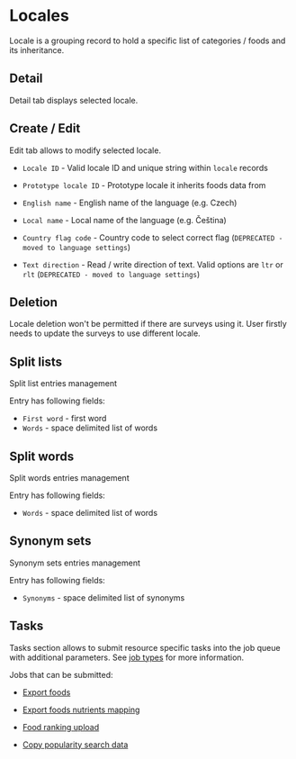 # Locales

Locale is a grouping record to hold a specific list of categories / foods and its inheritance.

## Detail

Detail tab displays selected locale.

## Create / Edit

Edit tab allows to modify selected locale.

- `Locale ID` - Valid locale ID and unique string within `locale` records

- `Prototype locale ID` - Prototype locale it inherits foods data from

- `English name` - English name of the language (e.g. Czech)

- `Local name` - Local name of the language (e.g. Čeština)

- `Country flag code` - Country code to select correct flag (`DEPRECATED - moved to language settings`)

- `Text direction` - Read / write direction of text. Valid options are `ltr` or `rlt` (`DEPRECATED - moved to language settings`)

## Deletion

Locale deletion won't be permitted if there are surveys using it. User firstly needs to update the surveys to use different locale.

## Split lists

Split list entries management

Entry has following fields:

- `First word` - first word
- `Words` - space delimited list of words

## Split words

Split words entries management

Entry has following fields:

- `Words` - space delimited list of words

## Synonym sets

Synonym sets entries management

Entry has following fields:

- `Synonyms` - space delimited list of synonyms

## Tasks

Tasks section allows to submit resource specific tasks into the job queue with additional parameters. See [job types](/admin/system/job-types) for more information.

Jobs that can be submitted:

- [Export foods](/admin/system/job-types.html#localefoods)

- [Export foods nutrients mapping](/admin/system/job-types.html#localefoodnutrientmapping)

- [Food ranking upload](/admin/system/job-types.html#localefoodrankingupload)

- [Copy popularity search data](/admin/system/job-types.html#localepopularitysearchcopy)
